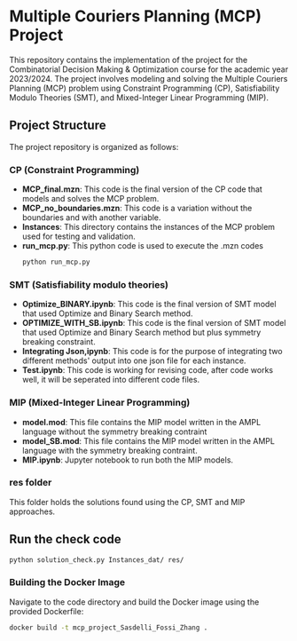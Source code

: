# Multiple Couriers Planning (MCP) Project

This repository contains the implementation of the project for the Combinatorial Decision Making & Optimization course for the academic year 2023/2024. The project involves modeling and solving the Multiple Couriers Planning (MCP) problem using Constraint Programming (CP), Satisfiability Modulo Theories (SMT), and Mixed-Integer Linear Programming (MIP).

## Project Structure

The project repository is organized as follows:

### CP (Constraint Programming)

- **MCP_final.mzn**: This code is the final version of the CP code that models and solves the MCP problem.
- **MCP_no_boundaries.mzn**: This code is a variation without the boundaries and with another variable.
- **Instances**: This directory contains the instances of the MCP problem used for testing and validation.
- **run_mcp.py**: This python code is used to execute the .mzn codes
    ```bash
    python run_mcp.py
    ```

### SMT (Satisfiability modulo theories)

- **Optimize_BINARY.ipynb**: This code is the final version of SMT model that used Optimize and Binary Search method.
- **OPTIMIZE_WITH_SB.ipynb**: This code is the final version of SMT model that used Optimize and Binary Search method but plus symmetry breaking constraint.
- **Integrating Json,ipynb**: This code is for the purpose of integrating two different methods' output into one json file for each instance.
- **Test.ipynb**: This code is working for revising code, after code works well, it will be seperated into different code files.


### MIP (Mixed-Integer Linear Programming)

- **model.mod**: This file contains the MIP model written in the AMPL language without the symmetry breaking contraint
- **model_SB.mod**: This file contains the MIP model written in the AMPL language with the symmetry breaking contraint.
- **MIP.ipynb**: Jupyter notebook to run both the MIP models.

### res folder

This folder holds the solutions found using the CP, SMT and MIP approaches.

## Run the check code

```bash
python solution_check.py Instances_dat/ res/
```

### Building the Docker Image

Navigate to the code directory and build the Docker image using the provided Dockerfile:

```sh
docker build -t mcp_project_Sasdelli_Fossi_Zhang .
